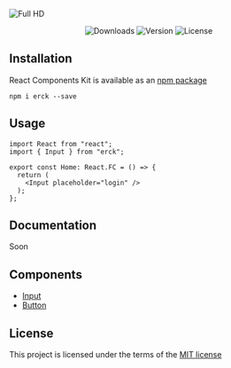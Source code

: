 ![Full HD](https://user-images.githubusercontent.com/57585370/107795453-7ae1fb00-6d7a-11eb-8b98-c86154149a8d.png)

<div align="center">
  
![Downloads](https://img.shields.io/npm/dm/erck?style=for-the-badge)
![Version](https://img.shields.io/npm/v/erck?style=for-the-badge)
![License](https://img.shields.io/npm/l/erck?style=for-the-badge)
</div>

## Installation
React Components Kit is available as an [npm package](https://www.npmjs.com/package/erck)

```
npm i erck --save
```

## Usage
``` tsx
import React from "react";
import { Input } from "erck";

export const Home: React.FC = () => {
  return (
    <Input placeholder="login" />
  );  
};
```

## Documentation
Soon

## Components
- [Input](https://github.com/Ermolaev-Inc/react-components-kit/tree/master/src/stories/Input)
- [Button](https://github.com/Ermolaev-Inc/react-components-kit/tree/master/src/stories/Button)

## License
This project is licensed under the terms of the [MIT license](https://github.com/Ermolaev-Inc/react-components-kit/blob/master/LICENSE)
